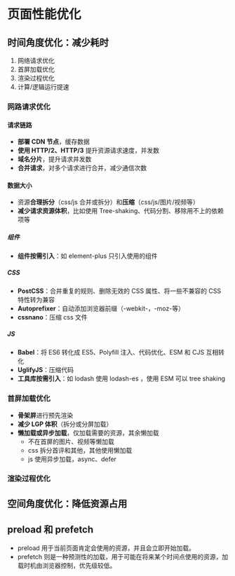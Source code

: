 # 页面性能优化

## 时间角度优化：减少耗时

1. 网络请求优化
2. 首屏加载优化
3. 渲染过程优化
4. 计算/逻辑运行提速

### 网路请求优化

#### 请求链路

-   **部署 CDN 节点**，缓存数据
-   **使用 HTTP/2、HTTP/3** 提升资源请求速度，并发数
-   **域名分片**，提升请求并发数
-   **合并请求**，对多个请求进行合并，减少通信次数

#### 数据大小

-   资源**合理拆分**（css/js 合并或拆分）和**压缩**（css/js/图片/视频等）
-   **减少请求资源体积**，比如使用 Tree-shaking、代码分割、移除用不上的依赖项等

##### 组件

-   **组件按需引入**：如 element-plus 只引入使用的组件

##### CSS

-   **PostCSS**：合并重复的规则、删除无效的 CSS 属性、将一些不兼容的 CSS 特性转为兼容
-   **Autoprefixer**：自动添加浏览器前缀（-webkit-，-moz-等）
-   **cssnano**：压缩 css 文件

##### JS

-   **Babel**：将 ES6 转化成 ES5、Polyfill 注入、代码优化、ESM 和 CJS 互相转化
-   **UglifyJS**：压缩代码
-   **工具库按需引入**：如 lodash 使用 lodash-es ，使用 ESM 可以 tree shaking

### 首屏加载优化

-   **骨架屏**进行预先渲染
-   **减少 LGP 体积**（拆分或分屏加载）
-   **懒加载或异步加载**，仅加载需要的资源，其余懒加载
    -   不在首屏的图片、视频等懒加载
    -   css 拆分首评和其他，其他使用懒加载
    -   js 使用异步加载，async、defer

### 渲染过程优化

## 空间角度优化：降低资源占用

## preload 和 prefetch

-   preload 用于当前页面肯定会使用的资源，并且会立即开始加载。
-   prefetch 则是一种预测性的加载，用于可能在将来某个时间点使用的资源，加载时机由浏览器控制，优先级较低。
